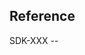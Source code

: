 ## Reference
SDK-XXX -- <TITLE>.

## Description
<!-- SUFFICIENT DESCRIPTION TO EXPLAIN THE PROBLEM THAT IS BEING SOLVED -->

## Testing Instructions
<!-- TESTING INSTRUCTIONS -->

## Risk Assessment [`HIGH` || `MEDIUM` || `LOW`]
<!-- CHOOSE ONE OF THE THREE ASSESSMENTS ABOVE -->
<!-- FOR MEDIUM OR HIGH ASSESSMENTS, ADD ADDITIONAL NOTES HERE -->

- [ ] I, the PR creator, have tested — integration, unit, or otherwise — this code.

## Reviewer Checklist (To be checked off by the reviewer only)

- [ ] JIRA Ticket is referenced in PR title.
- Correctness & Style
    - [ ] Conforms to [Style Guides](https://google.github.io/styleguide/cppguide.html)
    - [ ] Mission critical pieces are documented in code and out of code as needed.
- [ ] Unit Tests reviewed and test issue sufficiently.
- [ ] Functionality was reviewed in QA independently by another engineer on the team.
